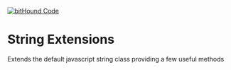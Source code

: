 [![bitHound Code](https://www.bithound.io/github/andela-odaniel/stringextensions/badges/code.svg)](https://www.bithound.io/github/andela-odaniel/stringextensions)

# String Extensions
Extends the default javascript string class providing a few useful methods
